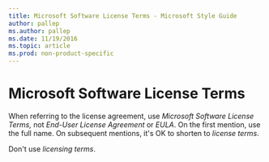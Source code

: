 ```yaml
---
title: Microsoft Software License Terms - Microsoft Style Guide
author: pallep
ms.author: pallep
ms.date: 11/19/2016
ms.topic: article
ms.prod: non-product-specific
---
```


# Microsoft Software License Terms

When referring to the license agreement, use *Microsoft Software License Terms,* not *End-User License Agreement* or *EULA*. On the first mention, use the full name. On subsequent mentions, it's OK to shorten to *license terms*. 

Don't use *licensing terms*.
